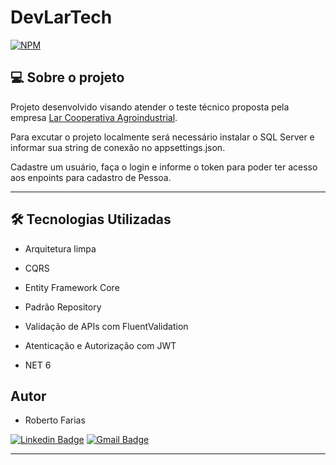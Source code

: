# DevLarTech
[![NPM](https://img.shields.io/npm/l/react)](https://github.com/RobertoFarias1989/DevLarTech/blob/main/LICENSE) 



## 💻 Sobre o projeto

Projeto desenvolvido visando atender o teste técnico proposta pela empresa [Lar Cooperativa Agroindustrial](https://www.lar.ind.br/).

Para excutar o projeto localmente será necessário instalar o SQL Server e informar sua string de conexão no appsettings.json.

Cadastre um usuário, faça o login e informe o token para poder ter acesso aos enpoints para cadastro de Pessoa.

---

## 🛠 Tecnologias Utilizadas

- Arquitetura limpa

- CQRS

- Entity Framework Core

- Padrão Repository

- Validação de APIs com FluentValidation

- Atenticação e Autorização com JWT
 
- NET 6

## Autor

- Roberto Farias

[![Linkedin Badge](https://img.shields.io/badge/-Roberto_Farias-blue?style=flat-square&logo=Linkedin&logoColor=white&link=https://https://www.linkedin.com/in/robertofarias1989/)](https://www.linkedin.com/in/robertofarias1989/)
[![Gmail Badge](https://img.shields.io/badge/-robertosf1989@gmail.com-c14438?style=flat-square&logo=Gmail&logoColor=white&link=mailto:math.henry04@hotmail.com)](mailto:robertosf1989@gmail.com)

---
